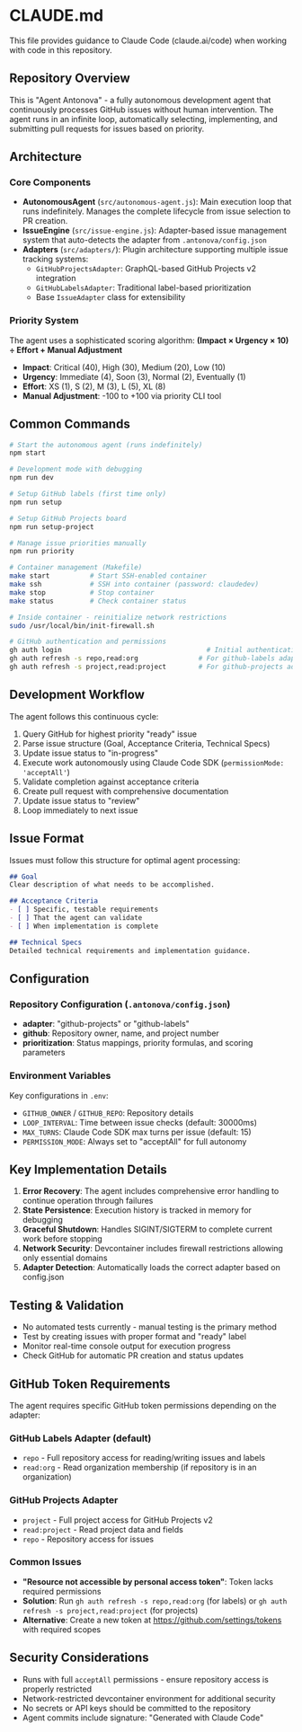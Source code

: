 # CLAUDE.md

This file provides guidance to Claude Code (claude.ai/code) when working with code in this repository.

## Repository Overview

This is "Agent Antonova" - a fully autonomous development agent that continuously processes GitHub issues without human intervention. The agent runs in an infinite loop, automatically selecting, implementing, and submitting pull requests for issues based on priority.

## Architecture

### Core Components

- **AutonomousAgent** (`src/autonomous-agent.js`): Main execution loop that runs indefinitely. Manages the complete lifecycle from issue selection to PR creation.
- **IssueEngine** (`src/issue-engine.js`): Adapter-based issue management system that auto-detects the adapter from `.antonova/config.json`
- **Adapters** (`src/adapters/`): Plugin architecture supporting multiple issue tracking systems:
  - `GitHubProjectsAdapter`: GraphQL-based GitHub Projects v2 integration
  - `GitHubLabelsAdapter`: Traditional label-based prioritization
  - Base `IssueAdapter` class for extensibility

### Priority System

The agent uses a sophisticated scoring algorithm: **(Impact × Urgency × 10) ÷ Effort + Manual Adjustment**

- **Impact**: Critical (40), High (30), Medium (20), Low (10)
- **Urgency**: Immediate (4), Soon (3), Normal (2), Eventually (1)  
- **Effort**: XS (1), S (2), M (3), L (5), XL (8)
- **Manual Adjustment**: -100 to +100 via priority CLI tool

## Common Commands

```bash
# Start the autonomous agent (runs indefinitely)
npm start

# Development mode with debugging
npm run dev

# Setup GitHub labels (first time only)
npm run setup

# Setup GitHub Projects board
npm run setup-project

# Manage issue priorities manually
npm run priority

# Container management (Makefile)
make start          # Start SSH-enabled container
make ssh            # SSH into container (password: claudedev)
make stop           # Stop container
make status         # Check container status

# Inside container - reinitialize network restrictions
sudo /usr/local/bin/init-firewall.sh

# GitHub authentication and permissions
gh auth login                                    # Initial authentication
gh auth refresh -s repo,read:org               # For github-labels adapter
gh auth refresh -s project,read:project        # For github-projects adapter
```

## Development Workflow

The agent follows this continuous cycle:

1. Query GitHub for highest priority "ready" issue
2. Parse issue structure (Goal, Acceptance Criteria, Technical Specs)
3. Update issue status to "in-progress"
4. Execute work autonomously using Claude Code SDK (`permissionMode: 'acceptAll'`)
5. Validate completion against acceptance criteria
6. Create pull request with comprehensive documentation
7. Update issue status to "review"
8. Loop immediately to next issue

## Issue Format

Issues must follow this structure for optimal agent processing:

```markdown
## Goal
Clear description of what needs to be accomplished.

## Acceptance Criteria
- [ ] Specific, testable requirements
- [ ] That the agent can validate
- [ ] When implementation is complete

## Technical Specs
Detailed technical requirements and implementation guidance.
```

## Configuration

### Repository Configuration (`.antonova/config.json`)

- **adapter**: "github-projects" or "github-labels"
- **github**: Repository owner, name, and project number
- **prioritization**: Status mappings, priority formulas, and scoring parameters

### Environment Variables

Key configurations in `.env`:
- `GITHUB_OWNER` / `GITHUB_REPO`: Repository details
- `LOOP_INTERVAL`: Time between issue checks (default: 30000ms)
- `MAX_TURNS`: Claude Code SDK max turns per issue (default: 15)
- `PERMISSION_MODE`: Always set to "acceptAll" for full autonomy

## Key Implementation Details

1. **Error Recovery**: The agent includes comprehensive error handling to continue operation through failures
2. **State Persistence**: Execution history is tracked in memory for debugging
3. **Graceful Shutdown**: Handles SIGINT/SIGTERM to complete current work before stopping
4. **Network Security**: Devcontainer includes firewall restrictions allowing only essential domains
5. **Adapter Detection**: Automatically loads the correct adapter based on config.json

## Testing & Validation

- No automated tests currently - manual testing is the primary method
- Test by creating issues with proper format and "ready" label
- Monitor real-time console output for execution progress
- Check GitHub for automatic PR creation and status updates

## GitHub Token Requirements

The agent requires specific GitHub token permissions depending on the adapter:

### GitHub Labels Adapter (default)
- `repo` - Full repository access for reading/writing issues and labels
- `read:org` - Read organization membership (if repository is in an organization)

### GitHub Projects Adapter
- `project` - Full project access for GitHub Projects v2
- `read:project` - Read project data and fields
- `repo` - Repository access for issues

### Common Issues
- **"Resource not accessible by personal access token"**: Token lacks required permissions
- **Solution**: Run `gh auth refresh -s repo,read:org` (for labels) or `gh auth refresh -s project,read:project` (for projects)
- **Alternative**: Create a new token at https://github.com/settings/tokens with required scopes

## Security Considerations

- Runs with full `acceptAll` permissions - ensure repository access is properly restricted
- Network-restricted devcontainer environment for additional security
- No secrets or API keys should be committed to the repository
- Agent commits include signature: "Generated with Claude Code"